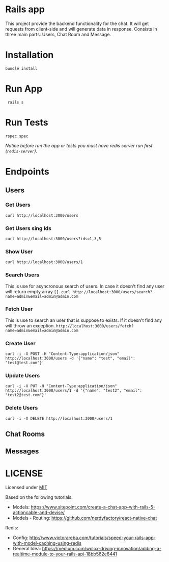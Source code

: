 # Rails app

This project provide the backend functionality for the chat. It will get requests 
from client-side and will generate data in response. Consists in three main parts: Users, 
Chat Room and Message.  


# Installation
```bundle install```

# Run App
``` rails s```

# Run Tests
```rspec spec```

_Notice before run the app or tests you must have redis server run first (`redis-server`)._

# Endpoints

## Users

### Get Users
```curl http://localhost:3000/users```

### Get Users sing Ids
```curl http://localhost:3000/users?ids=1,3,5```

### Show User
```curl http://localhost:3000/users/1```

### Search Users
This is use for asyncronous search of users. In case it doesn't find any user will return empty array `[]`.
```curl http://localhost:3000/users/search?name=admin&email=admin@admin.com```

### Fetch User
This is use to search an user that is suppose to exists. If it doesn't find any will throw an exception.
```http://localhost:3000/users/fetch?name=admin&email=admin@admin.com```

### Create User
```curl -i -X POST -H "Content-Type:application/json" http://localhost:3000/users -d '{"name": "test", "email": "test@test.com"}'``` 

### Update Users
```curl -i -X PUT -H "Content-Type:application/json" http://localhost:3000/users/1 -d '{"name": "test2", "email": "test2@test.com"}'``` 

### Delete Users
```curl -i -X DELETE http://localhost:3000/users/1``` 

## Chat Rooms



## Messages


# LICENSE

Licensed under [MIT](../LICENSE.md)


Based on the following tutorials: 
* Models: https://www.sitepoint.com/create-a-chat-app-with-rails-5-actioncable-and-devise/
* Models - Routing: https://github.com/nerdyfactory/react-native-chat

Redis:
* Config: http://www.victorareba.com/tutorials/speed-your-rails-app-with-model-caching-using-redis
* General Idea: https://medium.com/wolox-driving-innovation/adding-a-realtime-module-to-your-rails-api-18bb562e6441
